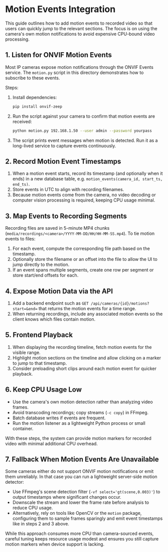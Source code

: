 # Motion Events Integration

This guide outlines how to add motion events to recorded video so that users can quickly jump to the relevant sections. The focus is on using the camera's own motion notifications to avoid expensive CPU-bound video processing.

## 1. Listen for ONVIF Motion Events

Most IP cameras expose motion notifications through the ONVIF Events service. The `motion.py` script in this directory demonstrates how to subscribe to these events.

Steps:

1. Install dependencies:
   ```bash
   pip install onvif-zeep
   ```
2. Run the script against your camera to confirm that motion events are received:
   ```bash
   python motion.py 192.168.1.50 --user admin --password yourpass
   ```
3. The script prints event messages when motion is detected. Run it as a long-lived service to capture events continuously.

## 2. Record Motion Event Timestamps

1. When a motion event starts, record its timestamp (and optionally when it ends) in a new database table, e.g. `motion_events(camera_id, start_ts, end_ts)`.
2. Store events in UTC to align with recording filenames.
3. Because motion events come from the camera, no video decoding or computer vision processing is required, keeping CPU usage minimal.

## 3. Map Events to Recording Segments

Recording files are saved in 5-minute MP4 chunks (`media/recordings/<camera>/YYYY-MM-DD/HH/HH-MM-SS.mp4`). To tie motion events to files:

1. For each event, compute the corresponding file path based on the timestamp.
2. Optionally store the filename or an offset into the file to allow the UI to jump directly to the motion.
3. If an event spans multiple segments, create one row per segment or store start/end offsets for each.

## 4. Expose Motion Data via the API

1. Add a backend endpoint such as `GET /api/cameras/{id}/motions?start=&end=` that returns the motion events for a time range.
2. When returning recordings, include any associated motion events so the client knows which files contain motion.

## 5. Frontend Playback

1. When displaying the recording timeline, fetch motion events for the visible range.
2. Highlight motion sections on the timeline and allow clicking on a marker to jump to that timestamp.
3. Consider preloading short clips around each motion event for quicker playback.

## 6. Keep CPU Usage Low

- Use the camera's own motion detection rather than analyzing video frames.
- Avoid transcoding recordings; copy streams (`-c copy`) in FFmpeg.
- Batch database writes if events are frequent.
- Run the motion listener as a lightweight Python process or small container.

With these steps, the system can provide motion markers for recorded video with minimal additional CPU overhead.

## 7. Fallback When Motion Events Are Unavailable

Some cameras either do not support ONVIF motion notifications or emit them unreliably. In that case you can run a lightweight
server-side motion detector:

- Use FFmpeg's scene detection filter (`-vf select='gt(scene,0.003)'`) to output timestamps where significant changes occur.
- Downscale the stream and lower the frame rate before analysis to reduce CPU usage.
- Alternatively, rely on tools like OpenCV or the `motion` package, configuring them to sample frames sparingly and emit
  event timestamps like in steps 2 and 3 above.

While this approach consumes more CPU than camera-sourced events, careful tuning keeps resource usage modest and ensures
you still capture motion markers when device support is lacking.
